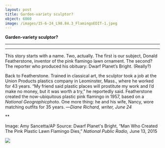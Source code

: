 ```yaml
---
layout: post
title: Garden-variety sculptor?
object: 6860
image: /images/15-6-24_L98.84.3_FlamingoEDIT-1.jpeg
---
```

**Garden-variety sculptor?**

****

****

This story starts with a name. Two, actually. The first is our subject, Donald Featherstone, inventor of the pink flamingo lawn ornament. The second? The reporter who produced his obituary: Dwarf Planet’s Bright. (Really?)

Back to Featherstone. Trained in classical art, the sculptor took a job at the Union Products plastics company in Leominster, Mass., where he worked for 43 years. “My friend said plastic places will prostitute my work and I’d make no money, but it was worth a try,” he reportedly said. Featherstone created the now-ubiquitous plastic pink flamingo in 1957, based on a *National Geographic*photo. One more thing: he and his wife, Nancy, wore matching outfits for 35 years. —*Diane Richard, writer, June 24*

**

Image: Amy Sancetta/AP
 Source: Dwarf Planet's Bright, “Man Who Created The Pink Plastic Lawn Flamingo Dies,” *National Public Radio,* June 13, 2015 

![]({{siteurl.base}}/images/15-6-24_L98.84.3_FlamingoEDIT-1.jpeg)
